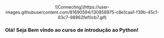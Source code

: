 <p align="center">
  ![Connecting](https://user-images.githubusercontent.com/81690594/130858975-c8e1caa1-f39b-45c1-83c7-98962fef0cb7.gif)
</p>
  
### Olá! Seja Bem vindo ao curso de introdução ao Python! 
